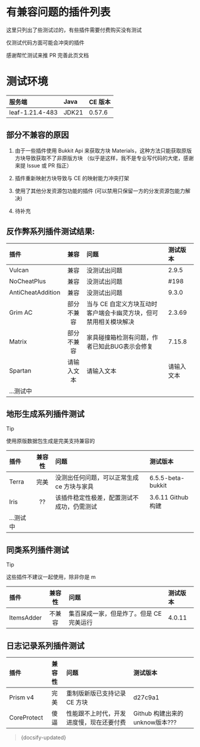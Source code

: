 # 有兼容问题的插件列表

这里只列出了些测试过的，有些插件需要付费购买没有测试

仅测试代码方面可能会冲突的插件

感谢帮忙测试来推 PR 完善此页文档

# 测试环境

| 服务端           | Java      | CE 版本      |
| :---             | :---     | :---         |
| leaf-1.21.4-483  | JDK21    | 0.57.6       |


## 部分不兼容的原因

1. 由于一些插件使用 Bukkit Api 来获取方块 Materials，这种方法只能获取原版方块导致获取不了非原版方块
（似乎是这样，我不是专业写代码的大佬，感谢来提 Issue 或 PR 指正）

1. 插件重新映射方块导致与 CE 的映射能力冲突打架

1. 使用了其他分发资源包功能的插件 (可以禁用只保留一方的分发资源包能力解决)

1. 待补充

## 反作弊系列插件测试结果:

| 插件        | 兼容         | 问题                                                                 | 测试版本     |
| :---        | :---:       | :---                                                                 | :---        |
| Vulcan      | 兼容         | 没测试出问题                                                          | 2.9.5      |
| NoCheatPlus | 兼容         | 没测试出问题                                                          | #198       |
| AntiCheatAddition | 兼容   | 没测试出问题                                                          | 9.3.0      |
| Grim AC     | 部分不兼容   | 当与 CE 自定义方块互动时客户端会卡幽灵方块，但可禁用相关模块解决           | 2.3.69     |
| Matrix      | 部分不兼容   | 家具碰撞箱检测有问题，作者已知此BUG表示会修复                            | 7.15.8     |
| Spartan     | 请输入文本   | 请输入文本                                                            | 请输入文本  |
| ...测试中

## 地形生成系列插件测试

> [!TIP]
> 使用原版数据包生成是完美支持兼容的

| 插件          | 兼容性           | 问题                                           | 测试版本             |
| :---          | :---:           | :---                                           | :---                |
| Terra         | 完美            | 没测出任何问题，可以正常生成 ce 方块与家具         | 6.5.5-beta-bukkit   |
| Iris          | ??              | 该插件稳定性极差，配置测试不成功，仍需测试         | 3.6.11 Github构建    |
| ...测试中

## 同类系列插件测试

> [!TIP]
> 这些插件不建议一起使用，除非你是 m

| 插件           | 兼容性         | 问题                                               | 测试版本         |
| :---           | :---:         | :---                                               | :---            |
| ItemsAdder     | 不兼容         | 集百屎成一家，但是炸了。但是 CE 完美运行              | 4.0.11          |

## 日志记录系列插件测试

| 插件            | 兼容性         | 问题                                               | 测试版本                   |
| :---            | :---:         | :---                                               | :---                      |
| Prism v4        | 完美          | 重制版新版已支持记录 CE 方块                         | d27c9a1                    |
| CoreProtect     | 傻逼          | 性能跟不上时代，开发进度慢，现在还要付费               | Github 构建出来的 unknow版本??? |

> {docsify-updated}
